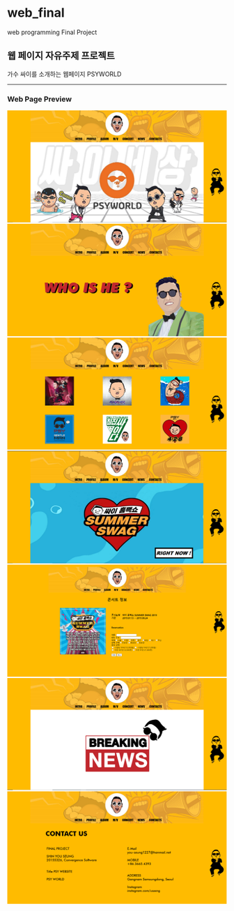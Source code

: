 # web_final
web programming Final Project

## 웹 페이지 자유주제 프로젝트
가수 싸이를 소개하는 웹페이지 PSYWORLD
***

### Web Page Preview
![capture1](./images/capture_1.PNG)
![capture2](./images/capture_2.PNG)
![capture3](./images/capture_3.PNG)
![capture5](./images/capture_5.PNG)
![capture4](./images/capture_4.PNG)
![capture6](./images/capture_6.PNG)
![capture7](./images/capture_7.PNG)